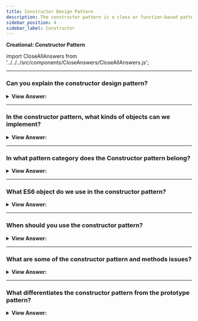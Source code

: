 ```yaml
---
title: Constructor Design Pattern
description: The constructor pattern is a class or function-based pattern used in the creation of specific types of objects. JavaScript interview questions and answers.
sidebar_position: 4
sidebar_label: Constructor
---
```


**Creational: Constructor Pattern**

import CloseAllAnswers from '../../../src/components/CloseAnswers/CloseAllAnswers.js';

<CloseAllAnswers />

---

### Can you explain the constructor design pattern?

<details className='answer'>
  <summary>
    <strong>View Answer:</strong>
  </summary>
  <div>
    <div>
      <strong>Interview Response:</strong> The constructor pattern is a design pattern that uses a class or function to create unique types of objects. A constructor is a one-of-a-kind method for initializing a newly created object after allocated memory.<br/><br/>Constructor patterns are among the most fundamental, extensively used, and modern JavaScript patterns. The objective of this pattern, as hinted by the name, is to facilitate constructor creation.
    </div><br />
  </div>
</details>

---

### In the constructor pattern, what kinds of objects can we implement?

<details className='answer'>
  <summary>
    <strong>View Answer:</strong>
  </summary>
  <div>
    <div>
      <strong>Interview Response:</strong> The two types of objects used in the constructor pattern include classes and traditional functions.
    </div><br />

  <div><strong className="codeExample">Code Example:</strong> Traditional "function" based syntax<br /><br />

  <div></div>

```js
//  a) Traditional "function" based syntax

function Person(name, age) {
  this.name = name;
  this.age = age;
  this.getDetails = function () {
    console.log(`${this.name} is ${this.age} years old!`);
  };
}
```

  </div>

  <br />
  <div><strong className="codeExample">Code Example:</strong> ES6 "class" syntax<br /><br />

  <div></div>

```js
// ES6 "class" syntax

class Person {
  constructor(name, age) {
    this.name = name;
    this.age = age;
    this.getDetails = function () {
      console.log(`${this.name} is ${this.age} years old!`);
    };
  }
}

//Creating new instance of Person
const personOne = new Person('John', 20);
personOne.getDetails();

// Output - “John is 20 years old!”
```

  </div>

  </div>
</details>

---

### In what pattern category does the Constructor pattern belong?

<details>
  <summary>
    <strong>View Answer:</strong>
  </summary>
  <div>
    <div>
      <strong>Interview Response:</strong> The Constructor pattern belongs to the creational design pattern category.
    </div>
  </div>
</details>

---

### What ES6 object do we use in the constructor pattern?

<details>
  <summary>
    <strong>View Answer:</strong>
  </summary>
  <div>
    <div>
      <strong>Interview Response:</strong> The ES6 object used in the constructor pattern is a class object.
    </div>
  </div>
</details>

---

### When should you use the constructor pattern?

<details>
  <summary>
    <strong>View Answer:</strong>
  </summary>
  <div>
    <div>
      <strong>Interview Response:</strong> You can use the Constructor Pattern when you want to create multiple instances of the same object. The constructor pattern is typical in libraries and plugins.
    </div>
  </div>
</details>

---

### What are some of the constructor pattern and methods issues?

<details className='answer'>
  <summary>
    <strong>View Answer:</strong>
  </summary>
  <div>
    <div>
      <strong>Interview Response:</strong> When building constructors, you should be aware of object duplication resulting in a new instance. The repetition can be caused by using methods when building prototypes and returning false results when checking instance equality.
    </div><br />

  <div><strong className="codeExample">Code Example:</strong><br /><br />

  <div></div>

```js
function Phone(brand, model, countryDesignedIn, countryMadein) {
  this.brand = brand;
  this.model = model;
  this.countryDesignedIn = countryDesignedIn;
  this.countryMadein = countryMadein;

  this.toString = function () {
    return `${this.brand} ${this.model} manufactured in ${this.countryMadein}`;
  };
}

Phone.prototype.toStringAlt = function () {
  return `${this.brand} ${this.model} designed in ${this.countryDesignedIn}`;
};

yourPhone = new Phone('Nokia', '3310', 'Denmark', 'Denmark');
myPhone = new Phone('iPhone', '7', 'USA', 'China');

// Test if toString method works
console.log(yourPhone.toString()); // Output: Nokia 3310 manufactured in Denmark
console.log(myPhone.toString()); // Output: iPhone 7 manufactured in China

// Test if toString function are not duplicated (let's say the same object)
console.log(
  `toString functions are the same object: ${
    yourPhone.toString === myPhone.toString
  }`
);

// Test if toStringAlt method works
console.log(yourPhone.toStringAlt()); // Output: Nokia 3310 designed in Denmark
console.log(myPhone.toStringAlt()); // Output: iPhone 7 designed in USA

// Test if toStringAlt function are not duplicated (let's say the same object)
console.log(
  `toStringAlt functions are the same object: ${
    yourPhone.toStringAlt === myPhone.toStringAlt
  }`
);
// Output: toStringAlt functions are the same object: true

// Checking Instance Equality
console.log(yourPhone === myPhone); // false
```

  </div>

  </div>
</details>

---

### What differentiates the constructor pattern from the prototype pattern?

<details>
  <summary>
    <strong>View Answer:</strong>
  </summary>
  <div>
    <div>
      <strong>Interview Response:</strong> The primary difference between the constructor and prototype pattern is the reusability of components.
    </div><br />
    <strong>Constructor Pattern:</strong><br />
    When you create a new constructor, it creates a new instance of everything, and any changes made to the instantiated object do not affect the others.<br /><br />
    <strong>Prototype Pattern:</strong><br />
    Creating a new object using the prototype reuses the logic, and any change to the prototype chain affects everyone else.
    <div>
    </div>
  </div>
</details>
